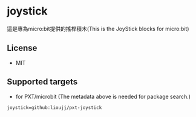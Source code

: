 # joystick

這是專為micro:bit提供的搖桿積木(This is the JoyStick blocks for micro:bit)

## License

* MIT

## Supported targets

* for PXT/microbit
(The metadata above is needed for package search.)

```package
joystick=github:lioujj/pxt-joystick
```
